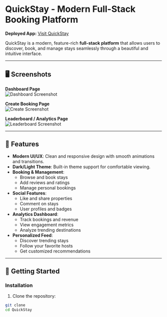 # QuickStay - Modern Full-Stack Booking Platform

**Deployed App:** [Visit QuickStay]()

QuickStay is a modern, feature-rich **full-stack platform** that allows users to discover, book, and manage stays seamlessly through a beautiful and intuitive interface.

---

## 🖥️ Screenshots

**Dashboard Page**  
![Dashboard Screenshot](Screenshots/dashboard.png)

**Create Booking Page**  
![Create Screenshot](Screenshots/create.png)

**Leaderboard / Analytics Page**  
![Leaderboard Screenshot](Screenshots/leaderboard.png)

---

## 🌟 Features

- **Modern UI/UX**: Clean and responsive design with smooth animations and transitions.  
- **Dark/Light Theme**: Built-in theme support for comfortable viewing.  
- **Booking & Management**:
  - Browse and book stays  
  - Add reviews and ratings  
  - Manage personal bookings  
- **Social Features**:
  - Like and share properties  
  - Comment on stays  
  - User profiles and badges  
- **Analytics Dashboard**:
  - Track bookings and revenue  
  - View engagement metrics  
  - Analyze trending destinations  
- **Personalized Feed**:
  - Discover trending stays  
  - Follow your favorite hosts  
  - Get customized recommendations  

---

## 🚀 Getting Started

### Installation

1. Clone the repository:
```bash
git clone 
cd QuickStay
